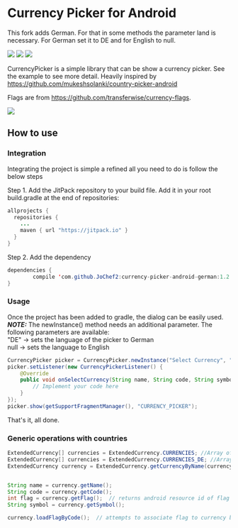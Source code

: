 

# Currency Picker for Android

This fork adds German. For that in some methods the parameter land is necessary. For German set it to DE and for English to null.

 [![](https://jitpack.io/v/midorikocak/currency-picker-android.svg)](https://jitpack.io/#midorikocak/currency-picker-android)  [![](https://travis-ci.org/midorikocak/currency-picker-android.svg?branch=master)](https://travis-ci.org/midorikocak/currency-picker-android) [![](https://img.shields.io/badge/paypal-donate-yellow.svg)](https://www.paypal.me/midorikocak)

CurrencyPicker is a simple library that can be show a currency picker. See the example to see more detail. Heavily inspired by https://github.com/mukeshsolanki/country-picker-android

Flags are from https://github.com/transferwise/currency-flags.

![](https://raw.githubusercontent.com/midorikocak/currency-picker-android/master/screenshot.png)

## How to use

### Integration

Integrating the project is simple a refined all you need to do is follow the below steps

Step 1\. Add the JitPack repository to your build file. Add it in your root build.gradle at the end of repositories:

```java
allprojects {
  repositories {
    ...
    maven { url "https://jitpack.io" }
  }
}
```

Step 2\. Add the dependency

```java
dependencies {
        compile 'com.github.JoChef2:currency-picker-android-german:1.2.18'
}
```

### Usage

Once the project has been added to gradle, the dialog can be easily used.
***NOTE:*** The newInstance() method needs an additional parameter. The following parameters are available: <br>
"DE" -> sets the language of the picker to German <br>
null -> sets the language to English

```java
CurrencyPicker picker = CurrencyPicker.newInstance("Select Currency", "DE");  // dialog title
picker.setListener(new CurrencyPickerListener() {
    @Override
    public void onSelectCurrency(String name, String code, String symbol, int flagDrawableResID) {
        // Implement your code here
    }
});
picker.show(getSupportFragmentManager(), "CURRENCY_PICKER");
```

That's it, all done.

### Generic operations with countries

```java
ExtendedCurrency[] currencies = ExtendedCurrency.CURRENCIES; //Array of all currencies in Englisch
ExtendedCurrency[] currencies = ExtendedCurrency.CURRENCIES_DE; //Array of all currencies in German
ExtendedCurrency currency = ExtendedCurrency.getCurrencyByName(currencyName, languaga); //Get currency by its name and language(DE for German and null fpr Englisch)


String name = currency.getName();
String code = currency.getCode();
int flag = currency.getFlag();  // returns android resource id of flag or -1, if none is associated
String symbol = currency.getSymbol();

currency.loadFlagByCode();  // attempts to associate flag to currency based on its ISO code. Used if you create your own instance of Currency.class
```


